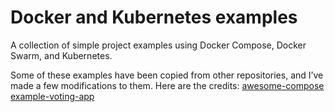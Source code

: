 # Docker and Kubernetes examples
A collection of simple project examples using Docker Compose, Docker Swarm, and Kubernetes.


Some of these examples have been copied from other repositories, and I’ve made a few modifications to them. Here are the credits:
    [awesome-compose](https://github.com/docker/awesome-compose)
    [example-voting-app](https://github.com/dockersamples/example-voting-app)

<!--
    []()
    []()
    []()
    []()
    []()
    []()
    []()
    []()
-->